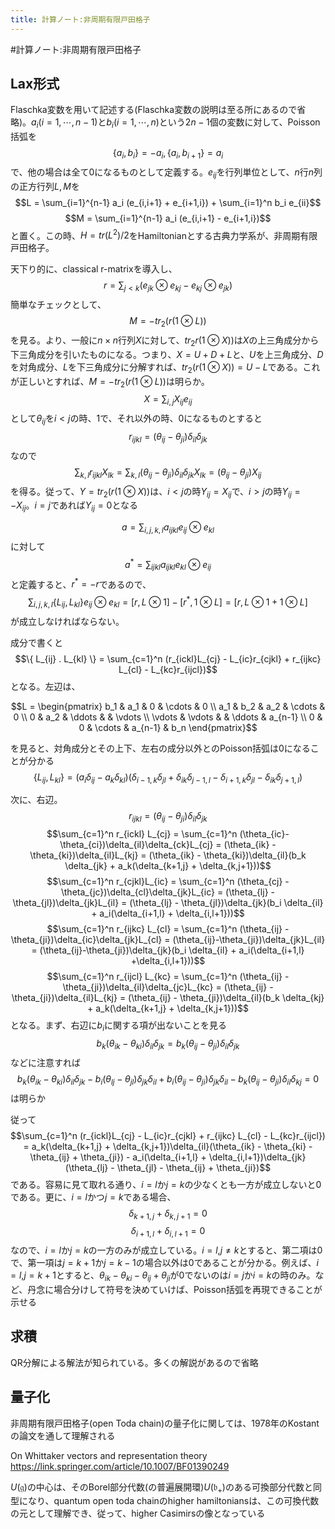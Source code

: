 ```yaml
---
title: 計算ノート:非周期有限戸田格子
---
```


#計算ノート:非周期有限戸田格子

## Lax形式

Flaschka変数を用いて記述する(Flaschka変数の説明は至る所にあるので省略)。$a_i(i=1,\cdots,n-1)$と$b_i(i=1,\cdots,n)$という$2n-1$個の変数に対して、Poisson括弧を
$$\{a_i , b_i \} = -a_i , \{a_i,b_{i+1} \} = a_i$$
で、他の場合は全て$0$になるものとして定義する。$e_{ij}$を行列単位として、$n$行$n$列の正方行列$L,M$を
$$L = \sum_{i=1}^{n-1} a_i (e_{i,i+1} + e_{i+1,i}) + \sum_{i=1}^n b_i e_{ii}$$
$$M = \sum_{i=1}^{n-1} a_i (e_{i,i+1} - e_{i+1,i})$$
と置く。この時、$H=tr(L^2)/2$をHamiltonianとする古典力学系が、非周期有限戸田格子。


天下り的に、classical r-matrixを導入し、
$$r = \sum_{j < k} (e_{jk} \otimes e_{kj} - e_{kj} \otimes e_{jk})$$
簡単なチェックとして、
$$M = -tr_2(r( 1 \otimes L))$$
を見る。より、一般に$n \times n$行列$X$に対して、$tr_2r(1 \otimes X))$は$X$の上三角成分から下三角成分を引いたものになる。つまり、$X=U+D+L$と、$U$を上三角成分、$D$を対角成分、$L$を下三角成分に分解すれば、$tr_2(r(1 \otimes X)) = U-L$である。これが正しいとすれば、$M = -tr_2(r( 1 \otimes L))$は明らか。
$$X = \sum_{i,j} X_{ij} e_{ij}$$
として$\theta_{ij}$を$i<j$の時、1で、それ以外の時、0になるものとすると
$$r_{ijkl} = (\theta_{ij} - \theta_{ji})\delta_{il}\delta_{jk}$$
なので
$$\sum_{k,l} r_{ijkl} X_{lk} = \sum_{k,l} (\theta_{ij} - \theta_{ji}) \delta_{il} \delta_{jk} X_{lk} = (\theta_{ij} - \theta_{ji})X_{ij}$$
を得る。従って、$Y = tr_2(r(1 \otimes X))$は、$i<j$の時$Y_{ij}= X_{ij}$で、$i>j$の時$Y_{ij}=-X_{ij}$。$i=j$であれば$Y_{ij}=0$となる


  
$$a= \sum_{i,j,k,l} a_{ijkl} e_{ij} \otimes e_{kl}$$
に対して
$$a^{*} = \sum_{ijkl} a_{ijkl} e_{kl} \otimes e_{ij}$$
と定義すると、$r^{*}=-r$であるので、
$$\sum_{i,j,k,l} \{ L_{ij} , L_{kl} \} e_{ij} \otimes e_{kl} = [r,L \otimes 1] - [r^{*} , 1 \otimes L] = [r, L\otimes 1+1\otimes L]$$
が成立しなければならない。

成分で書くと
$$\{ L_{ij} . L_{kl} \} = \sum_{c=1}^n (r_{ickl}L_{cj} - L_{ic}r_{cjkl} + r_{ijkc} L_{cl} - L_{kc}r_{ijcl})$$
となる。左辺は、

$$L = \begin{pmatrix} b_1 & a_1 & 0 & \cdots & 0 \\ a_1 & b_2 & a_2 & \cdots & 0 \\ 0 & a_2 & \ddots & & \vdots \\ \vdots & \vdots & & \ddots & a_{n-1} \\ 0 & 0 & \cdots & a_{n-1} & b_n \end{pmatrix}$$

を見ると、対角成分とその上下、左右の成分以外とのPoisson括弧は$0$になることが分かる
$$\{ L_{ij}, L_{kl} \} = (a_i\delta_{ij} - a_k \delta_{kl})(\delta_{i-1,k}\delta_{jl} + \delta_{ik}\delta_{j-1,l} - \delta_{i+1,k}\delta_{jl} - \delta_{ik}\delta_{j+1,l})$$


次に、右辺。
$$r_{ijkl} = (\theta_{ij} - \theta_{ji})\delta_{il}\delta_{jk}$$
$$\sum_{c=1}^n r_{ickl} L_{cj} = \sum_{c=1}^n (\theta_{ic}-\theta_{ci})\delta_{il}\delta_{ck}L_{cj} = (\theta_{ik} - \theta_{ki})\delta_{il}L_{kj} = (\theta_{ik} - \theta_{ki})\delta_{il}(b_k \delta_{jk} + a_k(\delta_{k+1,j} + \delta_{k,j+1}))$$
$$\sum_{c=1}^n r_{cjkl}L_{ic} = \sum_{c=1}^n (\theta_{cj} - \theta_{jc})\delta_{cl}\delta_{jk}L_{ic} = (\theta_{lj} - \theta_{jl})\delta_{jk}L_{il} = (\theta_{lj} - \theta_{jl})\delta_{jk}(b_i \delta_{il} + a_i(\delta_{i+1,l} + \delta_{i,l+1}))$$
$$\sum_{c=1}^n r_{ijkc} L_{cl} = \sum_{c=1}^n (\theta_{ij} - \theta_{ji})\delta_{ic}\delta_{jk}L_{cl} = (\theta_{ij}-\theta_{ji})\delta_{jk}L_{il} = (\theta_{ij}-\theta_{ji})\delta_{jk}(b_i \delta_{il} + a_i(\delta_{i+1,l} +\delta_{i,l+1}))$$
$$\sum_{c=1}^n r_{ijcl} L_{kc} = \sum_{c=1}^n (\theta_{ij} - \theta_{ji})\delta_{il}\delta_{jc}L_{kc} = (\theta_{ij} - \theta_{ji})\delta_{il}L_{kj} =  (\theta_{ij} - \theta_{ji})\delta_{il}(b_k \delta_{kj} + a_k(\delta_{k+1,j} + \delta_{k,j+1}))$$
となる。まず、右辺に$b_i$に関する項が出ないことを見る
$$b_k (\theta_{ik} - \theta_{ki})\delta_{il}\delta_{jk} = b_k (\theta_{ij} - \theta_{ji})\delta_{il}\delta_{jk}$$
などに注意すれば
$$b_k (\theta_{ik} - \theta_{ki})\delta_{il}\delta_{jk} - b_i(\theta_{lj} - \theta_{jl})\delta_{jk}\delta_{il} + b_i(\theta_{ij}-\theta_{ji})\delta_{jk}\delta_{il} - b_k(\theta_{ij} - \theta_{ji})\delta_{il} \delta_{kj} = 0$$
は明らか


従って
$$\sum_{c=1}^n (r_{ickl}L_{cj} - L_{ic}r_{cjkl} + r_{ijkc} L_{cl} - L_{kc}r_{ijcl}) = a_k(\delta_{k+1,j} + \delta_{k,j+1})\delta_{il}(\theta_{ik} - \theta_{ki} - \theta_{ij} + \theta_{ji}) - a_i(\delta_{i+1,l} + \delta_{i,l+1})\delta_{jk}(\theta_{lj} - \theta_{jl} - \theta_{ij} + \theta_{ji})$$
である。容易に見て取れる通り、$i=l$か$j=k$の少なくとも一方が成立しないと0である。更に、$i=l$かつ$j=k$である場合、
$$\delta_{k+1,j} + \delta_{k,j+1} = 0$$
$$\delta_{i+1,l} + \delta_{i,l+1} = 0$$
なので、$i=l$か$j=k$の一方のみが成立している。$i=l$,$j\neq k$とすると、第二項は$0$で、第一項は$j=k+1$か$j=k-1$の場合以外は$0$であることが分かる。例えば、$i=l$,$j=k+1$とすると、$\theta_{ik} - \theta_{ki} - \theta_{ij} + \theta_{ji}$が$0$でないのは$i=j$か$i=k$の時のみ。など、丹念に場合分けして符号を決めていけば、Poisson括弧を再現できることが示せる


## 求積
QR分解による解法が知られている。多くの解説があるので省略


## 量子化
非周期有限戸田格子(open Toda chain)の量子化に関しては、1978年のKostantの論文を通して理解される

On Whittaker vectors and representation theory  
https://link.springer.com/article/10.1007/BF01390249

$U(\mathfrak{g})$の中心は、そのBorel部分代数(の普遍展開環)$U(\mathfrak{b}_{+})$のある可換部分代数と同型になり、quantum open toda chainのhigher hamiltoniansは、この可換代数の元として理解でき、従って、higher Casimirsの像となっている




